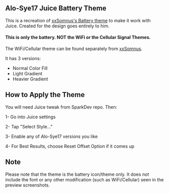 Alo-Sye17 Juice Battery Theme
-----------------------------------

This is a recreation of [xxSomnus's Battery theme](https://twitter.com/xxsomnus/status/1251554039491260416?s=21) to make it work with Juice. Created for the design goes entirely to him.

#### This is only the battery. NOT the WiFi or the Cellular Signal Themes.

The WiFi/Cellular theme can be found separately from [xxSomnus](https://twitter.com/xxsomnus).

It has 3 versions:
* Normal Color Fill
* Light Gradient
* Heavier Gradient

How to Apply the Theme
----------------------

You will need Juice tweak from SparkDev repo. Then:

1- Go into Juice settings

2- Tap "Select Style..."

3- Enable any of Alo-Sye17 versions you like

4- For Best Results, choose Reset Offset Option if it comes up


Note
----

Please note that the theme is the battery icon/theme only. It does *not* include the font or any other modification (such as WiFi/Cellular) seen in the preview screenshots.
